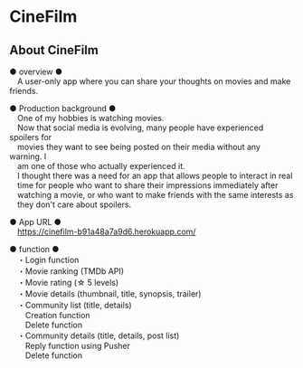 # CineFilm

## About CineFilm

● overview ● <br />
&emsp;A user-only app where you can share your thoughts on movies and make friends.

● Production background ●<br />
&emsp;One of my hobbies is watching movies.<br />
&emsp;Now that social media is evolving, many people have experienced spoilers for <br />
&emsp;movies they want to see being posted on their media without any warning. I <br />
&emsp;am one of those who actually experienced it.<br />
&emsp;I thought there was a need for an app that allows people to interact in real <br />
&emsp;time for people who want to share their impressions immediately after <br />
&emsp;watching a movie, or who want to make friends with the same interests as <br />
&emsp;they don't care about spoilers.

● App URL ●<br />
&emsp;https://cinefilm-b91a48a7a9d6.herokuapp.com/

● function ●<br />
&emsp;・Login function<br />
&emsp;・Movie ranking (TMDb API)<br />
&emsp;・Movie rating (☆ 5 levels)<br />
&emsp;・Movie details (thumbnail, title, synopsis, trailer)<br />
&emsp;・Community list (title, details)<br />
&emsp;&emsp;Creation function<br />
&emsp;&emsp;Delete function<br />
&emsp;・Community details (title, details, post list)<br />
&emsp;&emsp;Reply function using Pusher<br />
&emsp;&emsp;Delete function
